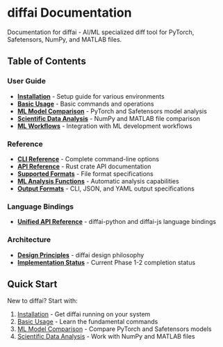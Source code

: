 # diffai Documentation

Documentation for diffai - AI/ML specialized diff tool for PyTorch, Safetensors, NumPy, and MATLAB files.

## Table of Contents

### User Guide
- [**Installation**](user-guide/installation.md) - Setup guide for various environments
- [**Basic Usage**](user-guide/basic-usage.md) - Basic commands and operations
- [**ML Model Comparison**](user-guide/ml-model-comparison.md) - PyTorch and Safetensors model analysis
- [**Scientific Data Analysis**](user-guide/scientific-data.md) - NumPy and MATLAB file comparison
- [**ML Workflows**](user-guide/ml-workflows.md) - Integration with ML development workflows

### Reference
- [**CLI Reference**](reference/cli-reference.md) - Complete command-line options
- [**API Reference**](reference/api-reference.md) - Rust crate API documentation
- [**Supported Formats**](reference/formats.md) - File format specifications
- [**ML Analysis Functions**](reference/ml-analysis.md) - Automatic analysis capabilities
- [**Output Formats**](reference/output-formats.md) - CLI, JSON, and YAML output specifications

### Language Bindings
- [**Unified API Reference**](bindings/unified-api.md) - diffai-python and diffai-js language bindings

### Architecture
- [**Design Principles**](architecture/design-principles.md) - diffai design philosophy
- [**Implementation Status**](architecture/implementation.md) - Current Phase 1-2 completion status

## Quick Start

New to diffai? Start with:

1. [Installation](user-guide/installation.md) - Get diffai running on your system
2. [Basic Usage](user-guide/basic-usage.md) - Learn the fundamental commands
3. [ML Model Comparison](user-guide/ml-model-comparison.md) - Compare PyTorch and Safetensors models
4. [Scientific Data Analysis](user-guide/scientific-data.md) - Work with NumPy and MATLAB files

